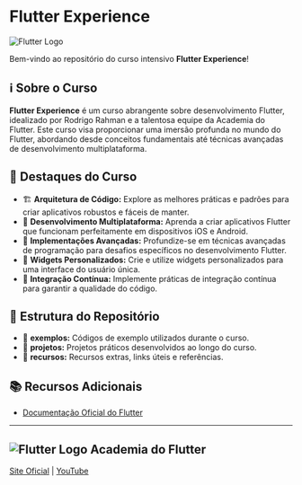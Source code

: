 # Flutter Experience

![Flutter Logo](https://storage.googleapis.com/cms-storage-bucket/ec64036b4eacc9f3fd73.svg)

Bem-vindo ao repositório do curso intensivo **Flutter Experience**!

## ℹ️ Sobre o Curso

**Flutter Experience** é um curso abrangente sobre desenvolvimento Flutter, idealizado por Rodrigo Rahman e a talentosa equipe da Academia do Flutter. Este curso visa proporcionar uma imersão profunda no mundo do Flutter, abordando desde conceitos fundamentais até técnicas avançadas de desenvolvimento multiplataforma.

## 🚀 Destaques do Curso

- 🏗️ **Arquitetura de Código:** Explore as melhores práticas e padrões para criar aplicativos robustos e fáceis de manter.
- 📱 **Desenvolvimento Multiplataforma:** Aprenda a criar aplicativos Flutter que funcionam perfeitamente em dispositivos iOS e Android.
- 🚀 **Implementações Avançadas:** Profundize-se em técnicas avançadas de programação para desafios específicos no desenvolvimento Flutter.
- 🧩 **Widgets Personalizados:** Crie e utilize widgets personalizados para uma interface do usuário única.
- 🔄 **Integração Contínua:** Implemente práticas de integração contínua para garantir a qualidade do código.

## 📂 Estrutura do Repositório

- 📁 **exemplos:** Códigos de exemplo utilizados durante o curso.
- 📁 **projetos:** Projetos práticos desenvolvidos ao longo do curso.
- 📁 **recursos:** Recursos extras, links úteis e referências.

## 📚 Recursos Adicionais

- [Documentação Oficial do Flutter](https://flutter.dev/docs)

---

## ![Flutter Logo](https://novo.academiadoflutter.com.br/wp-content/uploads/2023/04/cropped-favicon-32x32.png) Academia do Flutter
[Site Oficial](https://novo.academiadoflutter.com.br/) | [YouTube](https://www.youtube.com/@rodrigorahman)

